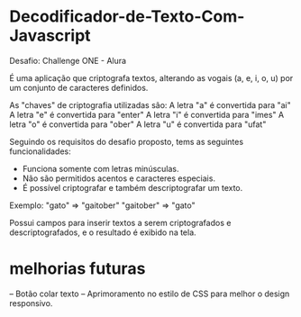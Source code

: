 # Decodificador-de-Texto-Com-Javascript
Desafio: Challenge ONE - Alura

É uma aplicação que criptografa textos, alterando as vogais (a, e, i, o, u) por um conjunto de caracteres definidos. 

As "chaves" de criptografia utilizadas são:
A letra "a" é convertida para "ai"
A letra "e" é convertida para "enter"
A letra "i" é convertida para "imes"
A letra "o" é convertida para "ober"
A letra "u" é convertida para "ufat"

Seguindo os requisitos do desafio proposto, tems as seguintes funcionalidades:
- Funciona somente com letras minúsculas.
- Não são permitidos acentos e caracteres especiais.
- É possível criptografar e também descriptografar um texto.

Exemplo:
"gato" => "gaitober"
"gaitober" => "gato"

Possui campos para inserir textos a serem criptografados e descriptografados, e o resultado é exibido na tela.

# melhorias futuras
– Botão colar texto
– Aprimoramento no estilo de CSS para melhor o design responsivo.
